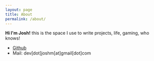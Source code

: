 ```yaml
---
layout: page
title: About
permalink: /about/
---
```

**Hi I'm Josh!** this is the space I use to write projects, life, gaming, who knows!

* [Github](http://github.com/joshbmartin)
* Mail: dev[dot]joshm[at]gmail[dot]com

